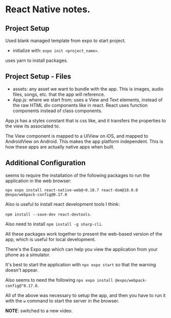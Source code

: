 # React Native notes.

## Project Setup

Used blank managed template from expo to start project.

- initialize with: `expo init <project_name>`.

uses yarn to install packages.

## Project Setup - Files

- assets: any asset we want to bundle with the app. This is images, audio files, songs, etc. that the app will reference.
- App.js: where we start from; uses a View and Text elements, instead of the raw HTML div components like in react. React uses function components instead of class components.

App.js has a styles constant that is css like, and it transfers the properties to the view its associated to.


The View component is mapped to a UIView on iOS, and mapped to AndroidView on Android. This makes the app platform independent. This is how these apps are actually native apps when built.


## Additional Configuration

seems to require the installation of the following packages to run the application in the web browser:

`npx expo install react-native-web@~0.18.7 react-dom@18.0.0  @expo/webpack-config@0.17.0`

Also is useful to install react development tools I think:

`npm install --save-dev react-devtools`.

Also need to install `npm install -g sharp-cli`.

All these packages work together to present the web-based version of the app, which is useful for local development.

There's the Expo app which can help you view the application from your phone as a simulator.

It's best to start the application with `npx expo start` so that the warning doesn't appear.

Also seems to need the following `npx expo install @expo/webpack-config@^0.17.0`.

All of the above was necessary to setup the app, and then you have to run it with the `w` command to start the server in the browser.

**NOTE**: switched to a new video.
